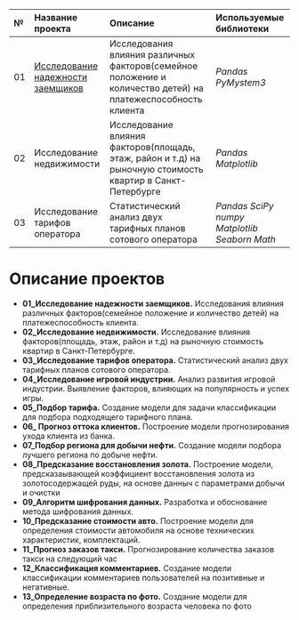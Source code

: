 | **№**  | **Название проекта**  | **Описание**           | **Используемые библиотеки** | 
| :----- | :-------------------- | :--------------------- |:--------------------------- | 
| 01     | [Исследование надежности заемщиков](https://github.com/AleksandrSaraev/projects/tree/master/01_%D0%98%D1%81%D1%81%D0%BB%D0%B5%D0%B4%D0%BE%D0%B2%D0%B0%D0%BD%D0%B8%D0%B5%20%D0%BD%D0%B0%D0%B4%D0%B5%D0%B6%D0%BD%D0%BE%D1%81%D1%82%D0%B8%20%D0%B7%D0%B0%D0%B5%D0%BC%D1%89%D0%B8%D0%BA%D0%BE%D0%B2)| Исследования влияния различных факторов(семейное положение и количество детей) на платежеспособность клиента &nbsp; &nbsp; &nbsp; | *Pandas  PyMystem3* |
| 02     | Исследование недвижимости| Исследование влияния факторов(площадь, этаж, район и т.д) на рыночную стоимость квартир в Санкт-Петербурге | *Pandas  Matplotlib* |
| 03     | Исследование тарифов оператора| Статистический анализ двух тарифных планов сотового оператора | *Pandas   SciPy   numpy   Matplotlib   Seaborn   Math* |



# Описание проектов
- **01_Исследование надежности заемщиков.** Исследования влияния различных факторов(семейное положение и количество детей) на платежеспособность клиента.
- **02_Исследование недвижимости.** Исследование влияния факторов(площадь, этаж, район и т.д) на рыночную стоимость квартир в Санкт-Петербурге.
- **03_Исследование тарифов оператора.** Статистический анализ двух тарифных планов сотового оператора.
- **04_Исследование игровой индустрии.** Анализ развития игровой индустрии. Выявление факторов, влияющих на популярность и успех игры.
- **05_Подбор тарифа.** Создание модели для задачи классификации для подбора подходящего тарифного плана.
- **06_ Прогноз оттока клиентов.** Построение модели прогнозирования ухода клиента из банка.
- **07_Подбор региона для добычи нефти.** Создание модели подбора лучшего региона по добыче нефти.
- **08_Предсказание восстановления золота.** Построение модели, предсказаывающей коэффициент восстановления золота из золотосодержащей руды, на основе данныч с параметрами добычи и очистки
- **09_Алгоритм шифрования данных.** Разработка и обоснование метода шифрования данных.
- **10_Предсказание стоимости авто.** Построение модели для определения стоимости автомобиля на основе технических характеристик, комплектаций.
- **11_Прогноз заказов такси.** Прогнозирование количества заказов такси на следующий час
- **12_Классификация комментариев.** Создание модели классификации комментариев пользователей на позитивные и негативные.
- **13_Определение возраста по фото.** Создание модели для определения приблизительного возраста человека по фото

